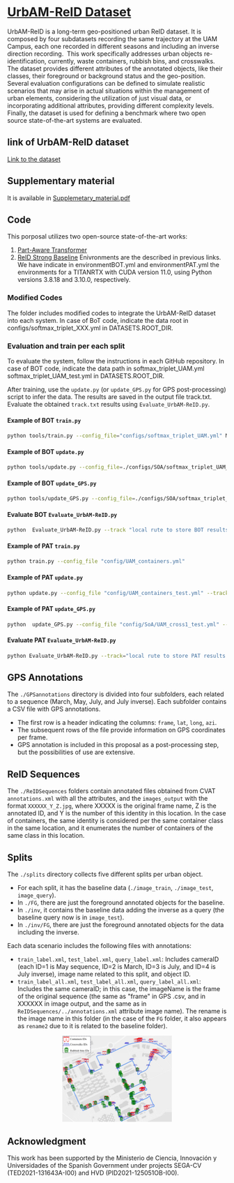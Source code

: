 # [UrbAM-ReID Dataset](https://drive.google.com/drive/folders/1yvZY_EKlkSvUy-By5KvSUB5nUxXamM1D?usp=sharing)


UrbAM-ReID is a long-term geo-positioned urban ReID dataset. It is composed by four subdatasets recording the same trajectory at the UAM Campus, each one recorded in different seasons and including an inverse direction recording.  This work specifically addresses urban objects re-identification, currently, waste containers, rubbish bins, and crosswalks. The dataset provides different attributes of the annotated objects, like their classes, their foreground or background status and the geo-position. Several evaluation configurations can be defined to simulate realistic scenarios that may arise in actual situations within the management of urban elements, considering the utilization of just visual data, or incorporating additional attributes, providing different complexity levels. Finally, the dataset is used for defining a benchmark where two open source state-of-the-art systems are evaluated.

## link of UrbAM-ReID dataset
 [Link to the dataset](https://doi.org/10.5281/zenodo.10628486)
## Supplementary material
 It is available in [Supplemetary_material.pdf](./Supplementary_material.pdf)
## Code

This porposal utilizes two open-source state-of-the-art works:

1. [Part-Aware Transformer](https://github.com/liyuke65535/Part-Aware-Transformer)
2. [ReID Strong Baseline](https://github.com/michuanhaohao/reid-strong-baseline)
Enivronments are the described in previous links. We have indicate in environmentBOT.yml and environmentPAT.yml the environments for a TITANRTX with CUDA version 11.0, using Python versions 3.8.18 and 3.10.0, respectively.
### Modified Codes
The folder includes modified codes to integrate the UrbAM-ReID dataset into each system. In case of BoT code, indicate the data root in configs/softmax_triplet_XXX.yml in DATASETS.ROOT_DIR.

### Evaluation and train per each split
To evaluate the system, follow the instructions in each GitHub repository.
In case of BOT code, indicate the data path in softmax_triplet_UAM.yml softmax_triplet_UAM_test.yml in DATASETS.ROOT_DIR.

After training, use the `update.py` (or `update_GPS.py` for GPS post-processing) script to infer the data. The results are saved in the output file track.txt. Evaluate the obtained `track.txt` results using `Evaluate_UrbAM-ReID.py`.
#### Example of BOT `train.py`
```bash
python tools/train.py --config_file="configs/softmax_triplet_UAM.yml" MODEL.DEVICE_ID "('0')" DATASETS.NAMES "('UAM')" OUTPUT_DIR "('local rute to store BOT results...../Results/')"
```
#### Example of BOT `update.py`
```bash
python tools/update.py --config_file=./configs/SOA/softmax_triplet_UAM_test_cross1.yml --track="local rute to store BOT results...../Results/track.txt" MODEL.DEVICE_ID "('0')" DATASETS.NAMES "('uam_test')" TEST.NECK_FEAT "('after')" TEST.FEAT_NORM "('yes')" MODEL.PRETRAIN_CHOICE "('self')" TEST.RE_RANKING "('yes')" TEST.WEIGHT "('local rute to store BOT results...../Results/resnet50_model_100.pth')"
```
#### Example of BOT `update_GPS.py`
```bash
python tools/update_GPS.py --config_file=./configs/SOA/softmax_triplet_UAM_test_cross1.yml --track=./your path to save checkpoints and logs for each split/track.txt --xml_dir_gallery=test_label_all.xml --xml_dir_query=query_label_all.xml MODEL.DEVICE_ID "('0')" DATASETS.NAMES "('uam_test')" TEST.NECK_FEAT "('after')" TEST.FEAT_NORM "('yes')" MODEL.PRETRAIN_CHOICE "('self')" TEST.RE_RANKING "('yes')" TEST.WEIGHT "('./your path to save checkpoints and logs for each split/resnet50_model_100.pth')"
```
#### Evaluate BOT `Evaluate_UrbAM-ReID.py`
```bash
python  Evaluate_UrbAM-ReID.py --track "local rute to store BOT results...../Results/track.txt" --path "local rute to dataset...../ICIP_UrbAM-ReID/splits/Containers/containers/"
```
#### Example of PAT `train.py`
```bash
python train.py --config_file "config/UAM_containers.yml"
```
#### Example of PAT `update.py`
```bash
python update.py --config_file "config/UAM_containers_test.yml" --track="local rute to store PAT results....../Results/track.txt"
```
#### Example of PAT `update_GPS.py`
```bash
python  update_GPS.py --config_file "config/SoA/UAM_cross1_test.yml" --track ./your path to save checkpoints and logs for each split/trackGPS --xml_dir_gallery test_label_all.xml --xml_dir_query query_label_all.xml
```
#### Evaluate PAT `Evaluate_UrbAM-ReID.py`
```bash
python Evaluate_UrbAM-ReID.py --track="local rute to store PAT results...../Results/track.txt" --path="local rute to dataset...../ICIP_UrbAM-ReID/splits/Containers/containers/"
```
## GPS Annotations

The `./GPSannotations` directory is divided into four subfolders, each related to a sequence (March, May, July, and July inverse). Each subfolder contains a CSV file with GPS annotations.

- The first row is a header indicating the columns: `frame`, `lat`, `long`, `azi`.
- The subsequent rows of the file provide information on GPS coordinates per frame.
- GPS annotation is included in this proposal as a post-processing step, but the possibilities of use are extensive.

## ReID Sequences

The `./ReIDSequences` folders contain annotated files obtained from CVAT `annotations.xml` with all the attributes, and the `images_output` with the format `XXXXXX_Y_Z.jpg`, where XXXXX is the original frame name, Z is the annotated ID, and Y is the number of this identity in this location. In the case of containers, the same identity is considered per the same container class in the same location, and it enumerates the number of containers of the same class in this location.

## Splits

The `./splits` directory collects five different splits per urban object.

- For each split, it has the baseline data (`./image_train`, `./image_test`, `image_query`).
- In `./FG`, there are just the foreground annotated objects for the baseline.
- In `./inv`, it contains the baseline data adding the inverse as a query (the baseline query now is in `image_test`).
- In `./inv/FG`, there are just the foreground annotated objects for the data including the inverse.

Each data scenario includes the following files with annotations:

- `train_label.xml`, `test_label.xml`, `query_label.xml`: Includes cameraID (each ID=1 is May sequence, ID=2 is March, ID=3 is July, and ID=4 is July inverse), image name related to this split, and object ID.
- `train_label_all.xml`, `test_label_all.xml`, `query_label_all.xml`: Includes the same cameraID; in this case, the imageName is the frame of the original sequence (the same as "frame" in GPS .csv, and in XXXXXX in image output, and the same as in `ReIDSequences/../annotations.xml` attribute image name). The rename is the image name in this folder (in the case of the `FG` folder, it also appears as `rename2` due to it is related to the baseline folder).


<p align="center">
  <img src=./mapa.png width=50% height=50%>
 
## Acknowledgment

This work has been supported by the Ministerio de Ciencia, Innovación y Universidades of the Spanish Government under projects SEGA-CV (TED2021-131643A-I00) and HVD (PID2021-125051OB-I00).
